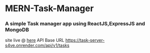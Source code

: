 # MERN-Task-Manager

### A simple Task manager app using ReactJS,ExpressJS and MongoDB


site live @ [here](https://glistening-lamington-682dc8.netlify.app)
API Base URL https://task-server-s4ve.onrender.com/api/v1/tasks


